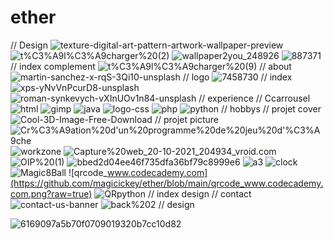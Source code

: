 # ether
// Design
![texture-digital-art-pattern-artwork-wallpaper-preview](https://github.com/magicickey/ether/blob/main/texture-digital-art-pattern-artwork-wallpaper-preview.jpg?raw=true)
![t%C3%A9l%C3%A9charger%20(2)](https://github.com/magicickey/ether/blob/main/t%C3%A9l%C3%A9charger%20(2).jpg?raw=true)
![wallpaper2you_248926](https://github.com/magicickey/ether/blob/main/wallpaper2you_248926.jpg?raw=true)
![887371](https://github.com/magicickey/ether/blob/main/887371.jpg?raw=true)
// index complement
![t%C3%A9l%C3%A9charger%20(9)](https://github.com/magicickey/ether/blob/main/t%C3%A9l%C3%A9charger%20(9).jpg?raw=true)
// about 
![martin-sanchez-x-rqS-3Qi10-unsplash](https://github.com/magicickey/ether/blob/main/martin-sanchez-x-rqS-3Qi10-unsplash.jpg?raw=true)
// logo 
![7458730](https://github.com/magicickey/ether/blob/main/7458730.png?raw=true)
// index
![xps-yNvVnPcurD8-unsplash](https://github.com/magicickey/ether/blob/main/xps-yNvVnPcurD8-unsplash.jpg?raw=true)
![roman-synkevych-vXInUOv1n84-unsplash](https://github.com/magicickey/ether/blob/main/roman-synkevych-vXInUOv1n84-unsplash.jpg?raw=true)
// experience // Ccarrousel
![html](https://github.com/magicickey/ether/blob/main/html.png?raw=true)
![gimp](https://github.com/magicickey/ether/blob/main/gimp.png?raw=true)
![java](https://github.com/magicickey/ether/blob/main/java.png?raw=true)
![logo-css](https://github.com/magicickey/ether/blob/main/logo-css.webp?raw=true)
![php](https://github.com/magicickey/ether/blob/main/php.jpg?raw=true)
![python](https://github.com/magicickey/ether/blob/main/python.jpg?raw=true)
// hobbys
// projet cover
![Cool-3D-Image-Free-Download](https://github.com/magicickey/ether/blob/main/Cool-3D-Image-Free-Download.jpg?raw=true)
// projet picture
![Cr%C3%A9ation%20d'un%20programme%20de%20jeu%20d'%C3%A9che](https://github.com/magicickey/ether/blob/main/Cr%C3%A9ation%20d'un%20programme%20de%20jeu%20d'%C3%A9chec.png?raw=true)
![workzone](https://github.com/magicickey/ether/blob/main/workzone.jpeg?raw=true)
![Capture%20web_20-10-2021_204934_vroid.com](https://github.com/magicickey/ether/blob/main/Capture%20web_20-10-2021_204934_vroid.com.jpeg?raw=true)
![OIP%20(1)](https://github.com/magicickey/ether/blob/main/OIP%20(1).jfif?raw=true)
![bbed2d04ee46f735dfa36bf79c8999e6](https://github.com/magicickey/ether/blob/main/bbed2d04ee46f735dfa36bf79c8999e6.jpg?raw=true)
![a3](https://github.com/magicickey/ether/blob/main/a3.jpeg?raw=true)
![clock](https://github.com/magicickey/ether/blob/main/clock.jfif?raw=true)
![Magic8Ball](https://github.com/magicickey/ether/blob/main/Magic8Ball.jpeg?raw=true)
![qrcode_www.codecademy.com](https://github.com/magicickey/ether/blob/main/qrcode_www.codecademy.com.png?raw=true)
![QRpython](https://github.com/magicickey/ether/blob/main/QRpython.jpeg?raw+true)
// index design
// contact 
![contact-us-banner](https://github.com/magicickey/ether/blob/main/contact-us-banner.png?raw=true)
![back%202](https://github.com/magicickey/ether/blob/main/back%202.jpg?raw=true)
// design

![6169097a5b70f0709019320b7cc10d82](https://github.com/magicickey/ether/blob/main/6169097a5b70f0709019320b7cc10d82.webp?raw=true)
